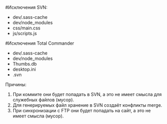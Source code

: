#Исключения SVN:
 * dev/.sass-cache
 * dev/node_modules
 * css/main.css
 * js/scripts.js

#Исключения Total Commander
 * dev/.sass-cache
 * dev/node_modules
 * Thumbs.db
 * desktop.ini
 * .svn
 
 Причины: 
  1. При коммите они будет попадать в SVN, а это не имеет смысла для служебных файлов (мусор).
  2. Для генерируемых файл хранение в SVN создаёт конфликты merge.
  3. При синхронизации с FTP они будет попадать на сайт, а это не имеет смысла (мусор).
